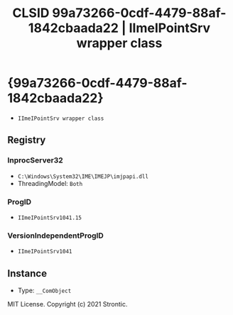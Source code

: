 ﻿---
title: "CLSID 99a73266-0cdf-4479-88af-1842cbaada22 | IImeIPointSrv wrapper class"
excerpt: What is COM-Object CLSID 99a73266-0cdf-4479-88af-1842cbaada22?
---

# {99a73266-0cdf-4479-88af-1842cbaada22}

* `IImeIPointSrv wrapper class`

## Registry


### InprocServer32

* `C:\Windows\System32\IME\IMEJP\imjpapi.dll`
* ThreadingModel: `Both`

### ProgID

* `IImeIPointSrv1041.15`

### VersionIndependentProgID

* `IImeIPointSrv1041`

## Instance

* Type: `__ComObject`

MIT License. Copyright (c) 2021 Strontic.



